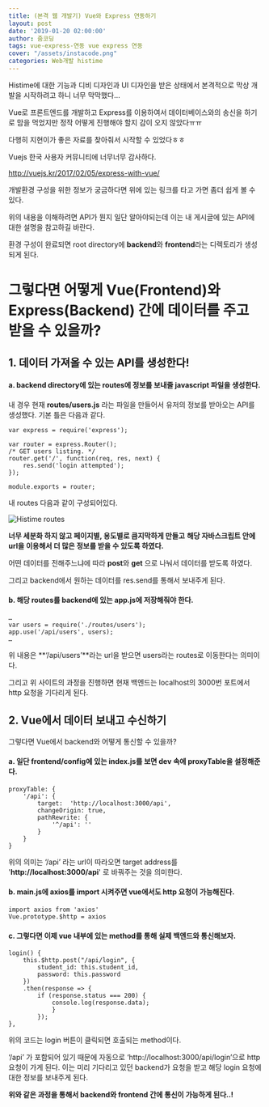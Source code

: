 ```yaml
---
title: (본격 웹 개발기) Vue와 Express 연동하기
layout: post
date: '2019-01-20 02:00:00'
author: 줌코딩
tags: vue-express-연동 vue express 연동 
cover: "/assets/instacode.png"
categories: Web개발 histime
---
```


Histime에 대한 기능과 디비 디자인과 UI 디자인을 받은 상태에서 본격적으로 막상 개발을 시작하려고 하니 너무 막막했다… 

Vue로 프론트엔드를 개발하고 Express를 이용하여서 데이터베이스와의 송신을 하기로 맘을 먹었지만 정작 어떻게 진행해야 할지 감이 오지 않았다ㅠㅠ

다행히 지현이가 좋은 자료를 찾아줘서 시작할 수 있었다ㅎㅎ

Vuejs 한국 사용자 커뮤니티에 너무너무 감사하다.

<http://vuejs.kr/2017/02/05/express-with-vue/>

개발환경 구성을 위한 정보가 궁금하다면 위에 있는 링크를 타고 가면 좀더 쉽게 볼 수 있다.

위의 내용을 이해하려면 API가 뭔지 일단 알아야되는데 이는 내 게시글에 있는 API에 대한 설명을 참고하길 바란다.

환경 구성이 완료되면 root directory에 **backend**와 **frontend**라는 디렉토리가 생성되게 된다.


# 그렇다면 어떻게 Vue(Frontend)와 Express(Backend) 간에 데이터를 주고 받을 수 있을까?


## 1. 데이터 가져올 수 있는 API를 생성한다!

#### a. backend directory에 있는 routes에 정보를 보내줄 javascript 파일을 생성한다.

내 경우 현재 **routes/users.js** 라는 파일을 만들어서 유저의 정보를 받아오는 API를 생성했다. 
기본 틀은 다음과 같다.


    var express = require('express');

    var router = express.Router();
    /* GET users listing. */
    router.get('/', function(req, res, next) {
        res.send('login attempted');
    });

    module.exports = router;


내 routes 다음과 같이 구성되어있다.

![Histime routes](https://raw.githubusercontent.com/zoomKoding/zoomKoding.github.io/master/assets/_posts/Vue-Express-1.png)


**너무 세분화 하지 않고 페이지별, 용도별로 큼지막하게 만들고**
**해당 자바스크립트 안에 url을 이용해서 더 많은 정보를 받을 수 있도록 하였다.** 

어떤 데이터를 전해주느냐에 따라 **post**와 **get** 으로 나눠서 데이터를 받도록 하였다.

그리고 backend에서 원하는 데이터를 res.send를 통해서 보내주게 된다.

#### b. 해당 routes를 backend에 있는 app.js에 저장해줘야 한다.



    …
    var users = require('./routes/users');
    app.use('/api/users', users);
    …


위 내용은 **‘/api/users’**라는 url을 받으면 users라는 routes로 이동한다는 의미이다.

그리고 위 사이트의 과정을 진행하면 현재 백엔드는 localhost의 3000번 포트에서 http 요청을 기다리게 된다.


## 2. Vue에서 데이터 보내고 수신하기

그렇다면 Vue에서 backend와 어떻게 통신할 수 있을까?

#### a. 일단 frontend/config에 있는 index.js를 보면 dev 속에 proxyTable을 설정해준다.


    proxyTable: {
        '/api': {
            target:  'http://localhost:3000/api',    
            changeOrigin: true,
            pathRewrite: {
                '^/api': ''
            }
        }
    }


위의 의미는 ‘/api’ 라는 url이 따라오면 target address를 
'**http://localhost:3000/api**' 로 바꿔주는 것을 의미한다.

#### b. main.js에 axios를 import 시켜주면 vue에서도 http 요청이 가능해진다.



    import axios from 'axios'
    Vue.prototype.$http = axios



#### c. 그렇다면 이제 vue 내부에 있는 method를 통해 실제 백엔드와 통신해보자. 


    login() {
        this.$http.post("/api/login", {
            student_id: this.student_id,
            password: this.password
        })
        .then(response => {
            if (response.status === 200) {
                console.log(response.data);
                }
            });
    },

위의 코드는 login 버튼이 클릭되면 호출되는 method이다. 


‘/api’ 가 포함되어 있기 때문에 자동으로 ‘http://localhost:3000/api/login’으로 http요청이 가게 된다.
이는 미리 기다리고 있던 backend가 요청을 받고 해당 login 요청에 대한 정보를 보내주게 된다.

**위와 같은 과정을 통해서 backend와 frontend 간에 통신이 가능하게 된다..!**



